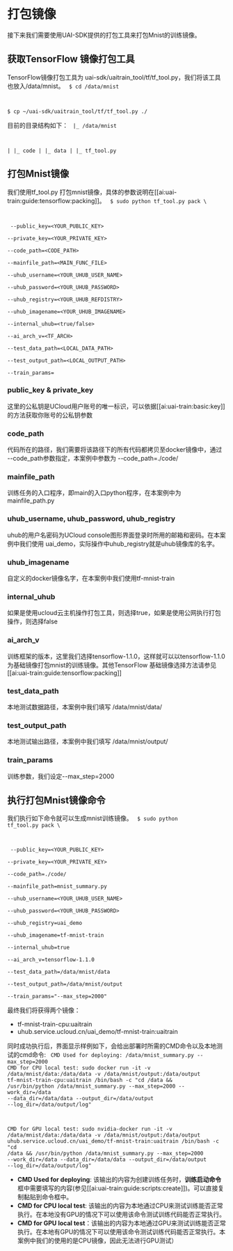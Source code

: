

# 打包镜像
接下来我们需要使用UAI-SDK提供的打包工具来打包Mnist的训练镜像。

## 获取TensorFlow 镜像打包工具
TensorFlow镜像打包工具为 uai-sdk/uaitrain\_tool/tf/tf\_tool.py，我们将该工具也放入/data/mnist。
<code>
$ cd /data/mnist

$ cp ~/uai-sdk/uaitrain_tool/tf/tf_tool.py ./
</code>

目前的目录结构如下：
<code>
|_ /data/mnist

|  |_ code
|  |_ data
|  |_ tf_tool.py
</code>

## 打包Mnist镜像
我们使用tf\_tool.py 打包mnist镜像，具体的参数说明在[[ai:uai-train:guide:tensorflow:packing]]。
<code>
$ sudo python tf_tool.py pack \

​            --public_key=<YOUR_PUBLIC_KEY> \
​			--private_key=<YOUR_PRIVATE_KEY> \
​			--code_path=<CODE_PATH> \
​			--mainfile_path=<MAIN_FUNC_FILE> \
​			--uhub_username=<YOUR_UHUB_USER_NAME> \
​			--uhub_password=<YOUR_UHUB_PASSWORD> \
​			--uhub_registry=<YOUR_UHUB_REFDISTRY> \
​			--uhub_imagename=<YOUR_UHUB_IMAGENAME> \
​            --internal_uhub=<true/false> \
​			--ai_arch_v=<TF_ARCH> \
​			--test_data_path=<LOCAL_DATA_PATH> \
​			--test_output_path=<LOCAL_OUTPUT_PATH> \
​			--train_params=<PARAMS>
</code>

### public_key & private_key
这里的公私钥是UCloud用户账号的唯一标识，可以依据[[ai:uai-train:basic:key]]的方法获取你账号的公私钥参数

### code_path
代码所在的路径，我们需要将该路径下的所有代码都拷贝至docker镜像中，通过 \-\-code\_path参数指定，本案例中参数为 \-\-code\_path=./code/

### mainfile_path
训练任务的入口程序，即main的入口python程序，在本案例中为 mainfile\_path.py

### uhub_username, uhub_password, uhub_registry
uhub的用户名密码为UCloud console图形界面登录时所用的邮箱和密码。在本案例中我们使用 uai_demo，实际操作中uhub\_registry就是uhub镜像库的名字。

### uhub_imagename
自定义的docker镜像名字，在本案例中我们使用tf-mnist-train

### internal_uhub
如果是使用ucloud云主机操作打包工具，则选择true，如果是使用公网执行打包操作，则选择false

### ai_arch_v 
训练框架的版本，这里我们选择tensorflow-1.1.0，这样就可以以tensorflow-1.1.0为基础镜像打包mnist的训练镜像。其他TensorFlow 基础镜像选择方法请参见[[ai:uai-train:guide:tensorflow:packing]]

### test_data_path
本地测试数据路径，本案例中我们填写 /data/mnist/data/

### test_output_path
本地测试输出路径，本案例中我们填写 /data/mnist/output/

### train_params
训练参数，我们设定--max\_step=2000

## 执行打包Mnist镜像命令
我们执行如下命令就可以生成mnist训练镜像。
<code>
$ sudo python tf_tool.py pack \

​            --public_key=<YOUR_PUBLIC_KEY> \
​			--private_key=<YOUR_PRIVATE_KEY> \
​			--code_path=./code/ \
​			--mainfile_path=mnist_summary.py \
​			--uhub_username=<YOUR_UHUB_USER_NAME> \
​			--uhub_password=<YOUR_UHUB_PASSWORD> \
​			--uhub_registry=uai_demo \
​			--uhub_imagename=tf-mnist-train \
​            --internal_uhub=true \
​			--ai_arch_v=tensorflow-1.1.0 \
​			--test_data_path=/data/mnist/data \
​			--test_output_path=/data/mnist/output \
​			--train_params="--max_step=2000"
</code>

最终我们将获得两个镜像：
  - tf-mnist-train-cpu:uaitrain
  - uhub.service.ucloud.cn/uai_demo/tf-mnist-train:uaitrain

同时成功执行后，界面显示样例如下，会给出部署时所需的CMD命令以及本地测试的cmd命令:
<code>
CMD Used for deploying:
/data/mnist_summary.py --max_step=2000
CMD for CPU local test:
sudo docker run -it -v /data/mnist/data:/data/data -v /data/mnist/output:/data/output tf-mnist-train-cpu:uaitrain /bin/bash -c "cd /data && /usr/bin/python /data/mnist_summary.py --max_step=2000 --work_dir=/data --data_dir=/data/data --output_dir=/data/output --log_dir=/data/output/log"

CMD for GPU local test:
sudo nvidia-docker run -it -v /data/mnist/data:/data/data -v /data/mnist/output:/data/output uhub.service.ucloud.cn/uai_demo/tf-mnist-train:uaitrain /bin/bash -c "cd /data && /usr/bin/python /data/mnist_summary.py --max_step=2000 --work_dir=/data --data_dir=/data/data --output_dir=/data/output --log_dir=/data/output/log"
</code>

  * **CMD Used for deploying**: 该输出的内容为创建训练任务时，**训练启动命令**框中需要填写的内容(参见[[ai:uai-train:guide:scripts:create]])。可以直接复制黏贴到命令框中。
  * **CMD for CPU local test**: 该输出的内容为本地通过CPU来测试训练能否正常执行。在本地没有GPU的情况下可以使用该命令测试训练代码能否正常执行。
  * **CMD for GPU local test**：该输出的内容为本地通过GPU来测试训练能否正常执行。在本地有GPU的情况下可以使用该命令测试训练代码能否正常执行。本案例中我们的使用的是CPU镜像，因此无法进行GPU测试）

